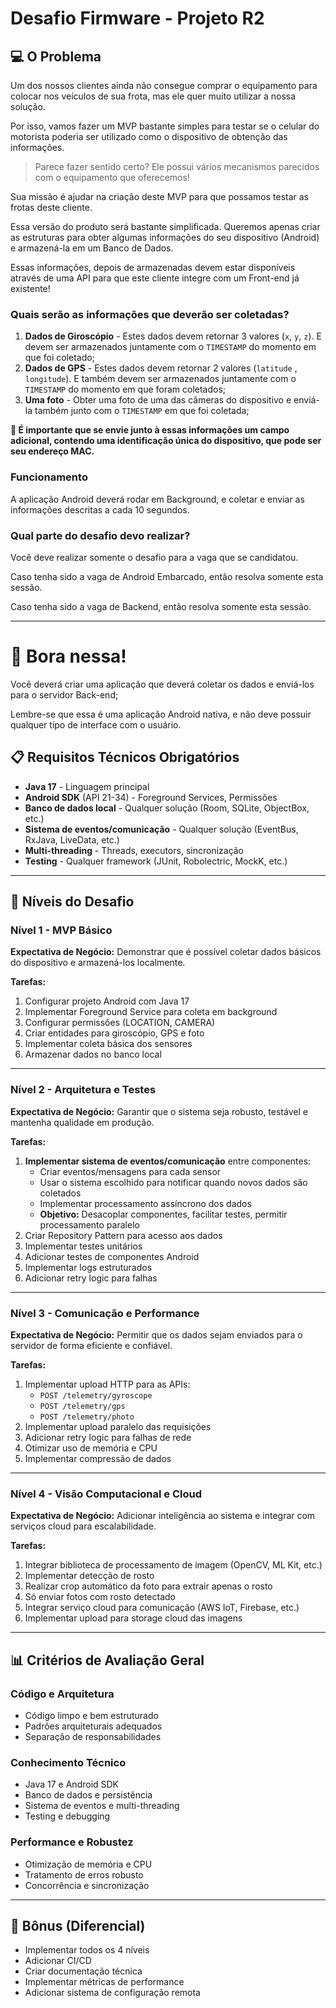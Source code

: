 # Desafio Firmware - Projeto R2

## 💻 O Problema

Um dos nossos clientes ainda não consegue comprar o equipamento para colocar nos veículos de sua frota, mas ele quer muito utilizar a nossa solução.

Por isso, vamos fazer um MVP bastante simples para testar se o celular do motorista poderia ser utilizado como o dispositivo de obtenção das informações.

> Parece fazer sentido certo? Ele possui vários mecanismos parecidos com o equipamento que oferecemos!

Sua missão é ajudar na criação deste MVP para que possamos testar as frotas deste cliente.

Essa versão do produto será bastante simplificada. Queremos apenas criar as estruturas para obter algumas informações do seu dispositivo (Android) e armazená-la em um Banco de Dados.

Essas informações, depois de armazenadas devem estar disponíveis através de uma API para que este cliente integre com um Front-end já existente!

### Quais serão as informações que deverão ser coletadas?

1. **Dados de Giroscópio** - Estes dados devem retornar 3 valores (`x`, `y`, `z`). E devem ser armazenados juntamente com o `TIMESTAMP` do momento em que foi coletado;
2. **Dados de GPS** - Estes dados devem retornar 2 valores (`latitude` , `longitude`). E também devem ser armazenados juntamente com o `TIMESTAMP` do momento em que foram coletados;
3. **Uma foto** - Obter uma foto de uma das câmeras do dispositivo e enviá-la também junto com o `TIMESTAMP` em que foi coletada;

**🚨 É importante que se envie junto à essas informações um campo adicional, contendo uma identificação única do dispositivo, que pode ser seu endereço MAC.**

### Funcionamento

A aplicação Android deverá rodar em Background, e coletar e enviar as informações descritas a cada 10 segundos.

### Qual parte do desafio devo realizar?

Você deve realizar somente o desafio para a vaga que se candidatou.

Caso tenha sido a vaga de Android Embarcado, então resolva somente esta sessão.

Caso tenha sido a vaga de Backend, então resolva somente esta sessão.

---

# 🚀 Bora nessa!

Você deverá criar uma aplicação que deverá coletar os dados e enviá-los para o servidor Back-end;

Lembre-se que essa é uma aplicação Android nativa, e não deve possuir qualquer tipo de interface com o usuário.

## 📋 **Requisitos Técnicos Obrigatórios**

- **Java 17** - Linguagem principal
- **Android SDK** (API 21-34) - Foreground Services, Permissões
- **Banco de dados local** - Qualquer solução (Room, SQLite, ObjectBox, etc.)
- **Sistema de eventos/comunicação** - Qualquer solução (EventBus, RxJava, LiveData, etc.)
- **Multi-threading** - Threads, executors, sincronização
- **Testing** - Qualquer framework (JUnit, Robolectric, MockK, etc.)

---

## 🎯 **Níveis do Desafio**

### **Nível 1 - MVP Básico**
**Expectativa de Negócio:** Demonstrar que é possível coletar dados básicos do dispositivo e armazená-los localmente.

**Tarefas:**
1. Configurar projeto Android com Java 17
2. Implementar Foreground Service para coleta em background
3. Configurar permissões (LOCATION, CAMERA)
4. Criar entidades para giroscópio, GPS e foto
5. Implementar coleta básica dos sensores
6. Armazenar dados no banco local

---

### **Nível 2 - Arquitetura e Testes**
**Expectativa de Negócio:** Garantir que o sistema seja robusto, testável e mantenha qualidade em produção.

**Tarefas:**
1. **Implementar sistema de eventos/comunicação** entre componentes:
   - Criar eventos/mensagens para cada sensor
   - Usar o sistema escolhido para notificar quando novos dados são coletados
   - Implementar processamento assíncrono dos dados
   - **Objetivo:** Desacoplar componentes, facilitar testes, permitir processamento paralelo
2. Criar Repository Pattern para acesso aos dados
3. Implementar testes unitários
4. Adicionar testes de componentes Android
5. Implementar logs estruturados
6. Adicionar retry logic para falhas

---

### **Nível 3 - Comunicação e Performance**
**Expectativa de Negócio:** Permitir que os dados sejam enviados para o servidor de forma eficiente e confiável.

**Tarefas:**
1. Implementar upload HTTP para as APIs:
   - `POST /telemetry/gyroscope`
   - `POST /telemetry/gps`
   - `POST /telemetry/photo`
2. Implementar upload paralelo das requisições
3. Adicionar retry logic para falhas de rede
4. Otimizar uso de memória e CPU
5. Implementar compressão de dados

---

### **Nível 4 - Visão Computacional e Cloud**
**Expectativa de Negócio:** Adicionar inteligência ao sistema e integrar com serviços cloud para escalabilidade.

**Tarefas:**
1. Integrar biblioteca de processamento de imagem (OpenCV, ML Kit, etc.)
2. Implementar detecção de rosto
3. Realizar crop automático da foto para extrair apenas o rosto
4. Só enviar fotos com rosto detectado
5. Integrar serviço cloud para comunicação (AWS IoT, Firebase, etc.)
6. Implementar upload para storage cloud das imagens

---

## 📊 **Critérios de Avaliação Geral**

### **Código e Arquitetura**
- Código limpo e bem estruturado
- Padrões arquiteturais adequados
- Separação de responsabilidades

### **Conhecimento Técnico**
- Java 17 e Android SDK
- Banco de dados e persistência
- Sistema de eventos e multi-threading
- Testing e debugging

### **Performance e Robustez**
- Otimização de memória e CPU
- Tratamento de erros robusto
- Concorrência e sincronização

---

## 🚀 **Bônus (Diferencial)**

- Implementar todos os 4 níveis
- Adicionar CI/CD
- Criar documentação técnica
- Implementar métricas de performance
- Adicionar sistema de configuração remota